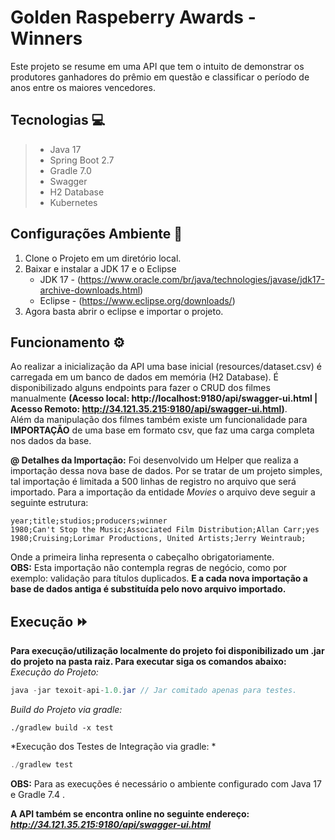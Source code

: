 # Golden Raspeberry Awards - Winners
Este projeto se resume em uma API que tem o intuito de demonstrar os produtores ganhadores do prêmio em questão e classificar o período de anos entre os maiores vencedores.

## Tecnologias :computer:
>* Java 17
>* Spring Boot 2.7
>* Gradle 7.0
>* Swagger
>* H2 Database
>* Kubernetes

## Configurações Ambiente :wrench:
1. Clone o Projeto em um diretório local.
2. Baixar e instalar a JDK 17 e o Eclipse
    * JDK 17  - (https://www.oracle.com/br/java/technologies/javase/jdk17-archive-downloads.html) 
    * Eclipse - (https://www.eclipse.org/downloads/)
3. Agora basta abrir o eclipse e importar o projeto.

## Funcionamento :gear:
Ao realizar a inicialização da API uma base inicial (resources/dataset.csv) é carregada em um banco de dados em memória (H2 Database). É disponibilizado alguns endpoints para fazer o CRUD dos filmes manualmente **(Acesso local: http://localhost:9180/api/swagger-ui.html | Acesso Remoto: http://34.121.35.215:9180/api/swagger-ui.html)**. <br>
Além da manipulação dos filmes também existe um funcionalidade para **IMPORTAÇÃO** de uma base em formato csv, que faz uma carga completa nos dados da base.

**@ Detalhes da Importação:**
Foi desenvolvido um Helper que realiza a importação dessa nova base de dados. Por se tratar de um projeto simples, tal importação é limitada a 500 linhas de registro no arquivo que será importado. Para a importação da entidade *Movies* o arquivo deve seguir a seguinte estrutura:
````
year;title;studios;producers;winner
1980;Can't Stop the Music;Associated Film Distribution;Allan Carr;yes
1980;Cruising;Lorimar Productions, United Artists;Jerry Weintraub;
````

Onde a primeira linha representa o cabeçalho obrigatoriamente.<br>
**OBS:** Esta importação não contempla regras de negócio, como por exemplo: validação para títulos duplicados. **E a cada nova importação a base de dados antiga é substituída pelo novo arquivo importado.**

## Execução :fast_forward:
**Para execução/utilização localmente do projeto foi disponibilizado um .jar do projeto na pasta raiz. Para executar siga os comandos abaixo:**
*Execução do Projeto:*
```java
java -jar texoit-api-1.0.jar // Jar comitado apenas para testes.
```

*Build do Projeto via gradle:*
```
./gradlew build -x test
```

*Execução dos Testes de Integração via gradle: *
```java
./gradlew test
```
**OBS:** Para as execuções é necessário o ambiente configurado com Java 17 e Gradle 7.4 .

**A API também se encontra online no seguinte endereço: *http://34.121.35.215:9180/api/swagger-ui.html***